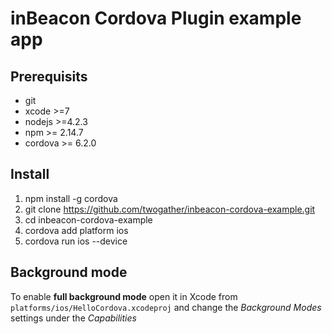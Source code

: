 # inBeacon Cordova Plugin example app

## Prerequisits

 * git
 * xcode >=7
 * nodejs >=4.2.3
 * npm >= 2.14.7
 * cordova >= 6.2.0 

## Install

1. npm install -g cordova
2. git clone https://github.com/twogather/inbeacon-cordova-example.git
3. cd inbeacon-cordova-example
4. cordova add platform ios
5. cordova run ios --device

##  Background mode

To enable **full background mode** open it in Xcode from  `platforms/ios/HelloCordova.xcodeproj` and change the *Background Modes* settings under the *Capabilities* 
